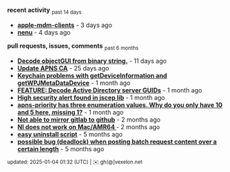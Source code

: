 **recent activity** <sub>past 14 days</sub>

  - **[apple-mdm-clients](https://github.com/petarov/apple-mdm-clients)** - 3 days ago
  - **[nenu](https://github.com/petarov/nenu)** - 4 days ago

**pull requests, issues, comments** <sub>past 6 months</sub>

  - **[Decode objectGUI from binary string.](https://github.com/fengtan/ldap-explorer/pull/60#issuecomment-2560302176)** - 11 days ago
  - **[Update APNS CA](https://github.com/petarov/apns-push-cmd/issues/11)** - 25 days ago
  - **[Keychain problems with getDeviceInformation and getWPJMetaDataDevice](https://github.com/AzureAD/microsoft-authentication-library-for-objc/issues/2393)** - 1 month ago
  - **[FEATURE: Decode Active Directory server GUIDs](https://github.com/fengtan/ldap-explorer/issues/33#issuecomment-2483148204)** - 1 month ago
  - **[High security alert found in jscep lib](https://github.com/jscep/jscep/issues/304#issuecomment-2468942681)** - 1 month ago
  - **[apns-priority has three enumeration values. Why do you only have 10 and 5 here, missing 1?](https://github.com/jchambers/pushy/issues/1088#issuecomment-2454831973)** - 1 month ago
  - **[Not able to mirror gitlab to github](https://github.com/cooperspencer/gickup/issues/200#issuecomment-2440167283)** - 2 months ago
  - **[NI does not work on Mac/AMR64 ](https://github.com/mukel/llama3.java/issues/19#issuecomment-2414532091)** - 2 months ago
  - **[easy uninstall script](https://github.com/petarov/google-android-app-ids/issues/3#issuecomment-2228691402)** - 5 months ago
  - **[possible bug (deadlock) when posting batch request content over a certain length](https://github.com/microsoftgraph/msgraph-sdk-java-core/issues/1687#issuecomment-2261152491)** - 5 months ago

<sub>updated: 2025-01-04 01:32 (UTC) | :envelope: gh(@]vexelon.net</sub>